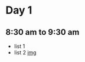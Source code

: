 # Day 1
## 8:30 am to 9:30 am
- list 1
- list 2
[img](<img width="554" height="553" alt="image" src="https://github.com/user-attachments/assets/733c9860-3e1d-4e0b-b097-416bbf595e91" />)

